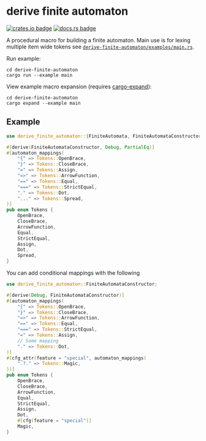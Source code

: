 # derive finite automaton

[![crates.io badge](https://img.shields.io/crates/v/derive-finite-automaton?style=flat-square)](https://crates.io/crates/derive-finite-automaton)
[![docs.rs badge](https://img.shields.io/docsrs/derive-finite-automaton?style=flat-square)](https://docs.rs/derive-finite-automaton/latest)

A procedural macro for building a finite automaton. Main use is for lexing multiple item wide tokens see [`derive-finite-automaton/examples/main.rs`](derive-finite-automaton/examples/main.rs).

Run example:

```shell
cd derive-finite-automaton
cargo run --example main
```

View example macro expansion (requires [cargo-expand](https://github.com/dtolnay/cargo-expand)):

```shell
cd derive-finite-automaton
cargo expand --example main
```

## Example

```rust
use derive_finite_automaton::{FiniteAutomata, FiniteAutomataConstructor};

#[derive(FiniteAutomataConstructor, Debug, PartialEq)]
#[automaton_mappings(
    "{" => Tokens::OpenBrace,
    "}" => Tokens::CloseBrace,
    "=" => Tokens::Assign,
    "=>" => Tokens::ArrowFunction,
    "==" => Tokens::Equal,
    "===" => Tokens::StrictEqual,
    "." => Tokens::Dot,
    "..." => Tokens::Spread,
)]
pub enum Tokens {
    OpenBrace,
    CloseBrace,
    ArrowFunction,
    Equal,
    StrictEqual,
    Assign,
    Dot,
    Spread,
}
```

You can add conditional mappings with the following

```rust
use derive_finite_automaton::FiniteAutomataConstructor;

#[derive(Debug, FiniteAutomataConstructor)]
#[automaton_mappings(
    "{" => Tokens::OpenBrace,
    "}" => Tokens::CloseBrace,
    "=>" => Tokens::ArrowFunction,
    "==" => Tokens::Equal,
    "===" => Tokens::StrictEqual,
    "=" => Tokens::Assign,
    // Some mapping
    "." => Tokens::Dot,
)]
#[cfg_attr(feature = "special", automaton_mappings(
    ".?." => Tokens::Magic,
))]
pub enum Tokens {
    OpenBrace,
    CloseBrace,
    ArrowFunction,
    Equal,
    StrictEqual,
    Assign,
    Dot,
    #[cfg(feature = "special")]
    Magic,
}
```
